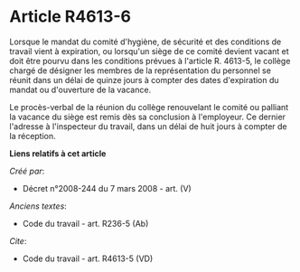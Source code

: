 # Article R4613-6

Lorsque le mandat du comité d'hygiène, de sécurité et des conditions de travail vient à expiration, ou lorsqu'un siège de ce
comité devient vacant et doit être pourvu dans les conditions prévues à l'article R. 4613-5, le collège chargé de désigner
les membres de la représentation du personnel se réunit dans un délai de quinze jours à compter des dates d'expiration du
mandat ou d'ouverture de la vacance. 

Le procès-verbal de la réunion du collège renouvelant le comité ou palliant la vacance du siège est remis dès sa conclusion à
l'employeur. Ce dernier l'adresse à l'inspecteur du travail, dans un délai de huit jours à compter de la réception.

**Liens relatifs à cet article**

_Créé par_:

  - Décret n°2008-244 du 7 mars 2008 - art. (V)

_Anciens textes_:

  - Code du travail - art. R236-5 (Ab)

_Cite_:

  - Code du travail - art. R4613-5 (VD)
